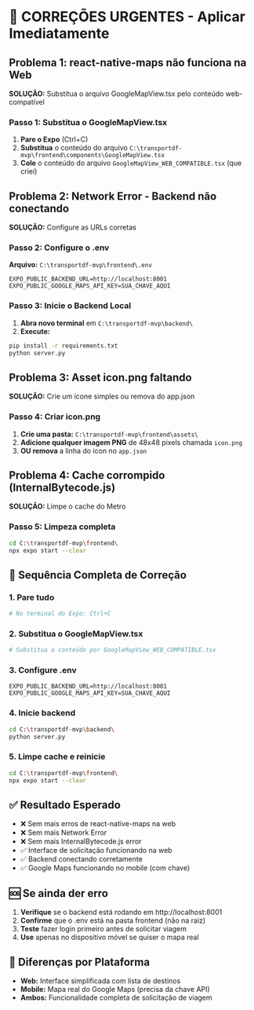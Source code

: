 # 🚨 CORREÇÕES URGENTES - Aplicar Imediatamente

## Problema 1: react-native-maps não funciona na Web
**SOLUÇÃO:** Substitua o arquivo GoogleMapView.tsx pelo conteúdo web-compatível

### Passo 1: Substitua o GoogleMapView.tsx
1. **Pare o Expo** (Ctrl+C)
2. **Substitua** o conteúdo do arquivo `C:\transportdf-mvp\frontend\components\GoogleMapView.tsx`
3. **Cole** o conteúdo do arquivo `GoogleMapView_WEB_COMPATIBLE.tsx` (que criei)

## Problema 2: Network Error - Backend não conectando
**SOLUÇÃO:** Configure as URLs corretas

### Passo 2: Configure o .env
**Arquivo:** `C:\transportdf-mvp\frontend\.env`
```
EXPO_PUBLIC_BACKEND_URL=http://localhost:8001
EXPO_PUBLIC_GOOGLE_MAPS_API_KEY=SUA_CHAVE_AQUI
```

### Passo 3: Inicie o Backend Local
1. **Abra novo terminal** em `C:\transportdf-mvp\backend\`
2. **Execute:**
```bash
pip install -r requirements.txt
python server.py
```

## Problema 3: Asset icon.png faltando
**SOLUÇÃO:** Crie um ícone simples ou remova do app.json

### Passo 4: Criar icon.png
1. **Crie uma pasta:** `C:\transportdf-mvp\frontend\assets\`
2. **Adicione qualquer imagem PNG** de 48x48 pixels chamada `icon.png`
3. **OU remova** a linha do icon no `app.json`

## Problema 4: Cache corrompido (InternalBytecode.js)
**SOLUÇÃO:** Limpe o cache do Metro

### Passo 5: Limpeza completa
```bash
cd C:\transportdf-mvp\frontend\
npx expo start --clear
```

## 🔧 Sequência Completa de Correção

### 1. Pare tudo
```bash
# No terminal do Expo: Ctrl+C
```

### 2. Substitua o GoogleMapView.tsx
```bash
# Substitua o conteúdo por GoogleMapView_WEB_COMPATIBLE.tsx
```

### 3. Configure .env
```
EXPO_PUBLIC_BACKEND_URL=http://localhost:8001
EXPO_PUBLIC_GOOGLE_MAPS_API_KEY=SUA_CHAVE_AQUI
```

### 4. Inicie backend
```bash
cd C:\transportdf-mvp\backend\
python server.py
```

### 5. Limpe cache e reinicie
```bash
cd C:\transportdf-mvp\frontend\
npx expo start --clear
```

## ✅ Resultado Esperado
- ❌ Sem mais erros de react-native-maps na web
- ❌ Sem mais Network Error 
- ❌ Sem mais InternalBytecode.js error
- ✅ Interface de solicitação funcionando na web
- ✅ Backend conectando corretamente
- ✅ Google Maps funcionando no mobile (com chave)

## 🆘 Se ainda der erro
1. **Verifique** se o backend está rodando em http://localhost:8001
2. **Confirme** que o .env está na pasta frontend (não na raiz)
3. **Teste** fazer login primeiro antes de solicitar viagem
4. **Use** apenas no dispositivo móvel se quiser o mapa real

## 📱 Diferenças por Plataforma
- **Web:** Interface simplificada com lista de destinos
- **Mobile:** Mapa real do Google Maps (precisa da chave API)
- **Ambos:** Funcionalidade completa de solicitação de viagem